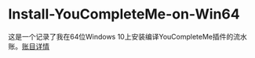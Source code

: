 Install-YouCompleteMe-on-Win64
==============================

这是一个记录了我在64位Windows 10上安装编译YouCompleteMe插件的流水账。[账目详情](https://github.com/Install-YouCompleteMe-on-Win64/Install-YouCompleteMe-on-Win64/blob/master/Install-YouCompleteMe-on-Win64%20.md)
